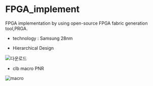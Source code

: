 # FPGA_implement
FPGA implementation by using open-source FPGA fabric generation tool,PRGA.
- technology : Samsung 28nm

- Hierarchical Design

![다운로드](https://user-images.githubusercontent.com/60975650/154386804-0ac76561-b78d-4657-80e8-41e12877c820.PNG)


- clb macro PNR

![macro](https://user-images.githubusercontent.com/60975650/154386783-da170635-965c-4f85-b475-8e4964f6d9ea.png)

